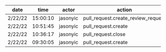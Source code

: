 | date    | time     | actor    | action                             | repo             | user     | data.team | data.new_repo_permission | data.old_repo_permission |
| ------- | -------- | -------- | ---------------------------------- | ---------------- | -------- | --------- | ------------------------ | ------------------------ |
| 2/22/22 | 15:00:10 | jasonyic | pull_request.create_review_request | hyperledger/besu | jasonyic |           |                          |                          |
| 2/22/22 | 10:51:45 | jasonyic | pull_request.create                | hyperledger/besu | jasonyic |           |                          |                          |
| 2/22/22 | 10:36:17 | jasonyic | pull_request.close                 | hyperledger/besu | jasonyic |           |                          |                          |
| 2/22/22 | 09:30:05 | jasonyic | pull_request.create                | hyperledger/besu | jasonyic |           |                          |                          |
